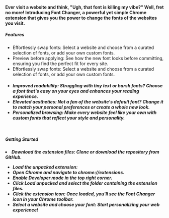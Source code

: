<h4>Ever visit a website and think, "Ugh, that font is killing my vibe?" Well, fret no more! Introducing Font Changer, a powerful yet simple Chrome extension that gives you the power to change the fonts of the websites you visit.</h4>

<h5>Features</h5>
<ul>
  <li>Effortlessly swap fonts: Select a website and choose from a curated selection of fonts, or add your own custom fonts.
</li>
<li>Preview before applying: See how the new font looks before committing, ensuring you find the perfect fit for every site.
</li>
<li>Effortlessly swap fonts: Select a website and choose from a curated selection of fonts, or add your own custom fonts.
</li>
</ul>
<h5><Benefits</h5>
<ul>
  <li>Improved readability: Struggling with tiny text or harsh fonts? Choose a font that's easy on your eyes and enhances your reading experience.
</li>
<li>Elevated aesthetics: Not a fan of the website's default font? Change it to match your personal preferences or create a whole new look.
</li>
<li>Personalized browsing: Make every website feel like your own with custom fonts that reflect your style and personality.
</li>
</ul>
<br>
<h5>Getting Started</h5>
<li>Download the extension files: Clone or download the repository from GitHub.</li>
<ul>
<li>Load the unpacked extension:
  <li>Open Chrome and navigate to chrome://extensions.</li>
  <li>Enable Developer mode in the top right corner.</li>
  <li>Click Load unpacked and select the folder containing the extension files.</li>
</li>
<li>Click the extension icon: Once loaded, you'll see the Font Changer icon in your Chrome toolbar.
</li>
<li>Select a website and choose your font: Start personalizing your web experience!
</li>
</ul>





